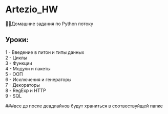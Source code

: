 # Artezio_HW
👨‍🎓Домашние задания по Python потоку

## Уроки:
1 - Введение в питон и типы данных\
2 - Циклы\
3 - Функции\
4 - Модули и пакеты\
5 - ООП\
6 - Исключения и генераторы\
7 - Декораторы\
8 - RegExp и HTTP\
9 - SQL

###все дз после деадлайнов будут храниться в соотвествуйщей папке
